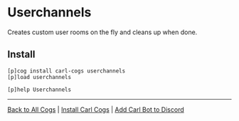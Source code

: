 # Userchannels

Creates custom user rooms on the fly and cleans up when done.

## Install

```text
[p]cog install carl-cogs userchannels
[p]load userchannels

[p]help Userchannels
```

---
[Back to All Cogs](../README.md#public-cogs) |
[Install Carl Cogs](../README.md#installing) |
[Add Carl Bot to Discord](https://discord.com/oauth2/authorize?client_id=204384021352808450&scope=bot+applications.commands&permissions=8)